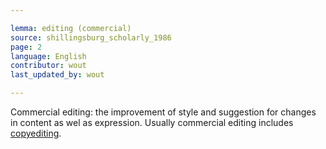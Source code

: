 ```yaml
---

lemma: editing (commercial)
source: shillingsburg_scholarly_1986
page: 2
language: English
contributor: wout
last_updated_by: wout

---
```


Commercial editing: the improvement of style and suggestion for changes in content as wel as expression. Usually commercial editing includes [copyediting](copyediting.html).
